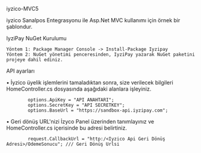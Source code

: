 iyzico-MVC5

   iyzico Sanalpos Entegrasyonu ile Asp.Net MVC kullanımı için örnek bir şablondur.

IyziPay NuGet Kurulumu

    Yöntem 1: Package Manager Console -> Install-Package Iyzipay
    Yöntem 2: NuGet yönetimi penceresinden, IyziPay yazarak NuGet paketini projeye dahil ediniz.
  
API ayarları

   •	İyzico üyelik işlemlerini tamaladıktan sonra, size verilecek bilgileri HomeController.cs dosyasında aşağıdaki alanlara işleyiniz.

            options.ApiKey = "API ANAHTARI";
            options.SecretKey = "API SECRETKEY";
            options.BaseUrl = "https://sandbox-api.iyzipay.com";

   •	Geri dönüş URL'nizi İzyco Panel üzerinden tanımlayınız ve HomeController.cs içerisinde bu adresi belirtiniz.

            request.CallbackUrl = "http:/<Iyzico Api Geri Dönüş Adresi>/OdemeSonucu"; /// Geri Dönüş Urlsi

